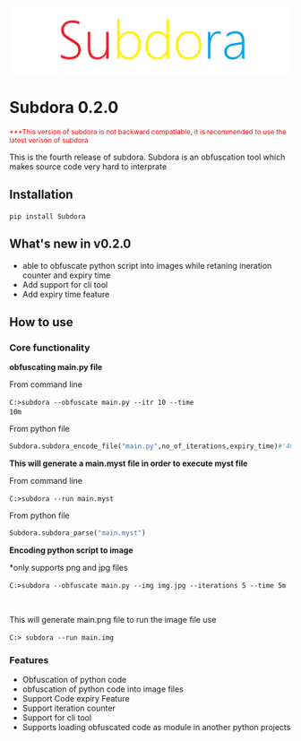 ![subdora logo](https://raw.githubusercontent.com/Lakshit-Karsoliya/Subdora/main/assets/subdora.png "subdora logo")

<h1>Subdora 0.2.0</h1>
<p style="color:red;font-size:12px;">***This version of subdora is not backward compatiable, it is recommended to use the latest verison of subdora </p>

<p>This is the fourth release of subdora. Subdora is an obfuscation tool which makes source code very hard to interprate</p>

<h2>Installation</h2>

```
pip install Subdora
```

<!-- <h2>Supported OS</h2> -->

<!-- | Version | Arm   | Linux(64) | Windows(64) |
|:-------:|:-----:|:---------:|:-----------:|
| 0.2.0   | ❌    | ✔️         | ✔️        |
| 0.1.0   | ❌    | ✔️         | ✔️        |
| 0.0.2   | ❌    | ✔️         | ✔️        |
| 0.0.1   | ❌    | ✔️         | ✔️        | -->




<h2>What's new in v0.2.0</h2>

* able to obfuscate python script into images while retaning ineration counter and expiry time 
* Add support for cli tool 
* Add expiry time feature

<h2>How to use</h2>
<h3>Core functionality</h3>

<p><b>obfuscating main.py file</b> </p>

<p>From command line</p>

<code>C:\>subdora --obfuscate main.py --itr 10 --time 10m</code>

<p>From python file </p>

```py
Subdora.subdora_encode_file("main.py",no_of_iterations,expiry_time)#'4m 4h etc'
```

<p><b>This will generate a main.myst file in order to execute myst file</b></p>

<p>From command line</p>

<code>C:\>subdora --run main.myst</code>

<p>From python file</p>

```py
Subdora.subdora_parse("main.myst")
```

<p><b>Encoding python script to image</b></p>
<p>*only supports png and jpg files</p>
<code>C:>subdora --obfuscate main.py --img img.jpg --iterations 5 --time 5m</code>

<br><p>This will generate main.png file to run the image file use</p>

<code>C:> subdora --run main.img</code>

<h3>


<h3>Features</h3>

* Obfuscation of python code
* obfuscation of python code into image files
* Support Code expiry Feature
* Support iteration counter
* Support for cli tool
* Supports loading obfuscated code as module in another python projects

  
